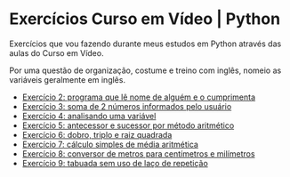 # Exercícios Curso em Vídeo | Python

Exercícios que vou fazendo durante meus estudos em Python através das aulas do Curso em Vídeo.

Por uma questão de organização, costume e treino com inglês, nomeio as variáveis geralmente em inglês.

* [Exercício 2: programa que lê nome de alguém e o cumprimenta](2.py)
* [Exercício 3: soma de 2 números informados pelo usuário](3.py)
* [Exercício 4: analisando uma variável](4.py)
* [Exercício 5: antecessor e sucessor por método aritmético](5.py)
* [Exercício 6: dobro, triplo e raiz quadrada](6.py)
* [Exercício 7: cálculo simples de média aritmética](7.py)
* [Exercício 8: conversor de metros para centímetros e milímetros](8.py)
* [Exercício 9: tabuada sem uso de laço de repetição](9.py)
